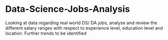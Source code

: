 # Data-Science-Jobs-Analysis
Looking at data regarding real world DS/ DA jobs, analyse and review the different salary ranges with respect to experience level, education level and location. Further trends to be identified
